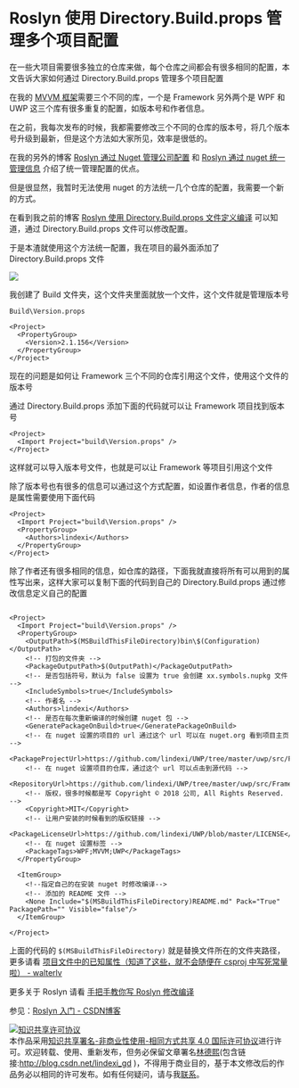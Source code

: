 # Roslyn 使用 Directory.Build.props 管理多个项目配置

在一些大项目需要很多独立的仓库来做，每个仓库之间都会有很多相同的配置，本文告诉大家如何通过 Directory.Build.props 管理多个项目配置

<!--more-->
<!-- CreateTime:2019/5/21 11:35:52 -->

<!-- 标签：Roslyn,MSBuild,编译器 -->

在我的 [MVVM 框架](https://www.nuget.org/packages/lindexi.wpf.Framework/ )需要三个不同的库，一个是 Framework 另外两个是 WPF 和 UWP 这三个库有很多重复的配置，如版本号和作者信息。

在之前，我每次发布的时候，我都需要修改三个不同的仓库的版本号，将几个版本号升级到最新，但是这个方法如大家所见，效率是很低的。

在我的另外的博客 [Roslyn 通过 Nuget 管理公司配置](https://blog.lindexi.com/post/Roslyn-%E9%80%9A%E8%BF%87-Nuget-%E7%AE%A1%E7%90%86%E5%85%AC%E5%8F%B8%E9%85%8D%E7%BD%AE.html ) 和 [Roslyn 通过 nuget 统一管理信息](https://blog.lindexi.com/post/Roslyn-%E9%80%9A%E8%BF%87-nuget-%E7%BB%9F%E4%B8%80%E7%AE%A1%E7%90%86%E4%BF%A1%E6%81%AF.html ) 介绍了统一管理配置的优点。

但是很显然，我暂时无法使用 nuget 的方法统一几个仓库的配置，我需要一个新的方式。

在看到我之前的博客 [Roslyn 使用 Directory.Build.props 文件定义编译](https://blog.lindexi.com/post/Roslyn-%E4%BD%BF%E7%94%A8-Directory.Build.props-%E6%96%87%E4%BB%B6%E5%AE%9A%E4%B9%89%E7%BC%96%E8%AF%91.html ) 可以知道，通过 Directory.Build.props 文件可以修改配置。

于是本渣就使用这个方法统一配置，我在项目的最外面添加了 Directory.Build.props 文件

<!-- ![](image/Roslyn 使用 Directory.Build.props 管理多个项目配置/Roslyn 使用 Directory.Build.props 管理多个项目配置0.png) -->

![](http://image.acmx.xyz/lindexi%2F2018920151353506)

我创建了 Build 文件夹，这个文件夹里面就放一个文件，这个文件就是管理版本号

```
Build\Version.props

<Project>
  <PropertyGroup>
    <Version>2.1.156</Version>
  </PropertyGroup>
</Project>
```

现在的问题是如何让 Framework 三个不同的仓库引用这个文件，使用这个文件的版本号

通过 Directory.Build.props 添加下面的代码就可以让 Framework 项目找到版本号

```
<Project>
  <Import Project="build\Version.props" />
</Project>
```

这样就可以导入版本号文件，也就是可以让 Framework 等项目引用这个文件

除了版本号也有很多的信息可以通过这个方式配置，如设置作者信息，作者的信息是属性需要使用下面代码

```
<Project>
  <Import Project="build\Version.props" />
  <PropertyGroup>
    <Authors>lindexi</Authors>
  </PropertyGroup>
</Project>
```

除了作者还有很多相同的信息，如仓库的路径，下面我就直接将所有可以用到的属性写出来，这样大家可以复制下面的代码到自己的 Directory.Build.props 通过修改信息定义自己的配置

```

<Project>
  <Import Project="build\Version.props" />
  <PropertyGroup>
    <OutputPath>$(MSBuildThisFileDirectory)bin\$(Configuration)</OutputPath>
    <!-- 打包的文件夹 -->
    <PackageOutputPath>$(OutputPath)</PackageOutputPath>
    <!-- 是否包括符号，默认为 false 设置为 true 会创建 xx.symbols.nupkg 文件 -->
    <IncludeSymbols>true</IncludeSymbols>
    <!-- 作者名 -->
    <Authors>lindexi</Authors>
    <!-- 是否在每次重新编译的时候创建 nuget 包 -->
    <GeneratePackageOnBuild>true</GeneratePackageOnBuild>
    <!-- 在 nuget 设置的项目的 url 通过这个 url 可以在 nuget.org 看到项目主页 -->
    <PackageProjectUrl>https://github.com/lindexi/UWP/tree/master/uwp/src/Framework</PackageProjectUrl>
    <!-- 在 nuget 设置项目的仓库，通过这个 url 可以点击到源代码 -->
    <RepositoryUrl>https://github.com/lindexi/UWP/tree/master/uwp/src/Framework</RepositoryUrl>
    <!-- 版权，很多时候都是写 Copyright © 2018 公司, All Rights Reserved. -->
    <Copyright>MIT</Copyright>
    <!-- 让用户安装的时候看到的版权链接 -->
    <PackageLicenseUrl>https://github.com/lindexi/UWP/blob/master/LICENSE</PackageLicenseUrl>
    <!-- 在 nuget 设置标签 -->
    <PackageTags>WPF;MVVM;UWP</PackageTags>
  </PropertyGroup>

  <ItemGroup>
    <!--指定自己的在安装 nuget 时修改编译-->
    <!-- 添加的 README 文件 -->
    <None Include="$(MSBuildThisFileDirectory)README.md" Pack="True" PackagePath="" Visible="false"/>
  </ItemGroup>

</Project>
```

上面的代码的 `$(MSBuildThisFileDirectory)` 就是替换文件所在的文件夹路径，更多请看 [项目文件中的已知属性（知道了这些，就不会随便在 csproj 中写死常量啦） - walterlv](https://blog.walterlv.com/post/known-properties-in-csproj.html )

更多关于 Roslyn 请看 [手把手教你写 Roslyn 修改编译](https://blog.lindexi.com/post/roslyn.html ) 

参见：[Roslyn 入门 - CSDN博客](https://blog.csdn.net/lindexi_gd/category_7945110.html )

<a rel="license" href="http://creativecommons.org/licenses/by-nc-sa/4.0/"><img alt="知识共享许可协议" style="border-width:0" src="https://licensebuttons.net/l/by-nc-sa/4.0/88x31.png" /></a><br />本作品采用<a rel="license" href="http://creativecommons.org/licenses/by-nc-sa/4.0/">知识共享署名-非商业性使用-相同方式共享 4.0 国际许可协议</a>进行许可。欢迎转载、使用、重新发布，但务必保留文章署名[林德熙](http://blog.csdn.net/lindexi_gd)(包含链接:http://blog.csdn.net/lindexi_gd )，不得用于商业目的，基于本文修改后的作品务必以相同的许可发布。如有任何疑问，请与我[联系](mailto:lindexi_gd@163.com)。

